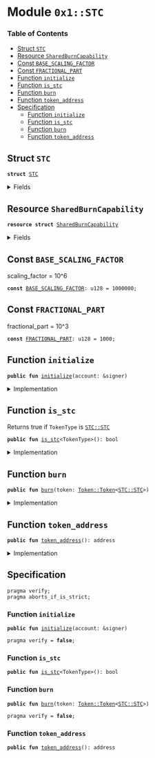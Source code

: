 
<a name="0x1_STC"></a>

# Module `0x1::STC`

### Table of Contents

-  [Struct `STC`](#0x1_STC_STC)
-  [Resource `SharedBurnCapability`](#0x1_STC_SharedBurnCapability)
-  [Const `BASE_SCALING_FACTOR`](#0x1_STC_BASE_SCALING_FACTOR)
-  [Const `FRACTIONAL_PART`](#0x1_STC_FRACTIONAL_PART)
-  [Function `initialize`](#0x1_STC_initialize)
-  [Function `is_stc`](#0x1_STC_is_stc)
-  [Function `burn`](#0x1_STC_burn)
-  [Function `token_address`](#0x1_STC_token_address)
-  [Specification](#0x1_STC_Specification)
    -  [Function `initialize`](#0x1_STC_Specification_initialize)
    -  [Function `is_stc`](#0x1_STC_Specification_is_stc)
    -  [Function `burn`](#0x1_STC_Specification_burn)
    -  [Function `token_address`](#0x1_STC_Specification_token_address)



<a name="0x1_STC_STC"></a>

## Struct `STC`



<pre><code><b>struct</b> <a href="#0x1_STC">STC</a>
</code></pre>



<details>
<summary>Fields</summary>


<dl>
<dt>
<code>dummy_field: bool</code>
</dt>
<dd>

</dd>
</dl>


</details>

<a name="0x1_STC_SharedBurnCapability"></a>

## Resource `SharedBurnCapability`



<pre><code><b>resource</b> <b>struct</b> <a href="#0x1_STC_SharedBurnCapability">SharedBurnCapability</a>
</code></pre>



<details>
<summary>Fields</summary>


<dl>
<dt>
<code>cap: <a href="Token.md#0x1_Token_BurnCapability">Token::BurnCapability</a>&lt;<a href="#0x1_STC_STC">STC::STC</a>&gt;</code>
</dt>
<dd>

</dd>
</dl>


</details>

<a name="0x1_STC_BASE_SCALING_FACTOR"></a>

## Const `BASE_SCALING_FACTOR`

scaling_factor = 10^6


<pre><code><b>const</b> <a href="#0x1_STC_BASE_SCALING_FACTOR">BASE_SCALING_FACTOR</a>: u128 = 1000000;
</code></pre>



<a name="0x1_STC_FRACTIONAL_PART"></a>

## Const `FRACTIONAL_PART`

fractional_part = 10^3


<pre><code><b>const</b> <a href="#0x1_STC_FRACTIONAL_PART">FRACTIONAL_PART</a>: u128 = 1000;
</code></pre>



<a name="0x1_STC_initialize"></a>

## Function `initialize`



<pre><code><b>public</b> <b>fun</b> <a href="#0x1_STC_initialize">initialize</a>(account: &signer)
</code></pre>



<details>
<summary>Implementation</summary>


<pre><code><b>public</b> <b>fun</b> <a href="#0x1_STC_initialize">initialize</a>(account: &signer) {
    <a href="Token.md#0x1_Token_register_token">Token::register_token</a>&lt;<a href="#0x1_STC">STC</a>&gt;(account, <a href="#0x1_STC_BASE_SCALING_FACTOR">BASE_SCALING_FACTOR</a>, <a href="#0x1_STC_FRACTIONAL_PART">FRACTIONAL_PART</a>);
    <b>let</b> burn_cap = <a href="Token.md#0x1_Token_remove_burn_capability">Token::remove_burn_capability</a>&lt;<a href="#0x1_STC">STC</a>&gt;(account);
    move_to(account, <a href="#0x1_STC_SharedBurnCapability">SharedBurnCapability</a> { cap: burn_cap });
    <a href="Dao.md#0x1_Dao_plugin">Dao::plugin</a>&lt;<a href="#0x1_STC">STC</a>&gt;(
        account,
        <a href="Dao.md#0x1_Dao_default_voting_delay">Dao::default_voting_delay</a>(),
        <a href="Dao.md#0x1_Dao_default_voting_period">Dao::default_voting_period</a>(),
        <a href="Dao.md#0x1_Dao_default_voting_quorum_rate">Dao::default_voting_quorum_rate</a>(),
        <a href="Dao.md#0x1_Dao_default_min_action_delay">Dao::default_min_action_delay</a>(),
    );
    <a href="ModifyDaoConfigProposal.md#0x1_ModifyDaoConfigProposal_plugin">ModifyDaoConfigProposal::plugin</a>&lt;<a href="#0x1_STC">STC</a>&gt;(account);
    <a href="UpgradeModuleDaoProposal.md#0x1_UpgradeModuleDaoProposal_plugin">UpgradeModuleDaoProposal::plugin</a>&lt;<a href="#0x1_STC">STC</a>&gt;(account);
    <b>let</b> upgrade_plan_cap = <a href="PackageTxnManager.md#0x1_PackageTxnManager_extract_submit_upgrade_plan_cap">PackageTxnManager::extract_submit_upgrade_plan_cap</a>(account);
    <a href="UpgradeModuleDaoProposal.md#0x1_UpgradeModuleDaoProposal_delegate_module_upgrade_capability">UpgradeModuleDaoProposal::delegate_module_upgrade_capability</a>&lt;<a href="#0x1_STC">STC</a>&gt;(
        account,
        upgrade_plan_cap,
    );
    // the following configurations are gov-ed by <a href="Dao.md#0x1_Dao">Dao</a>.
    <a href="OnChainConfigDao.md#0x1_OnChainConfigDao_plugin">OnChainConfigDao::plugin</a>&lt;<a href="#0x1_STC">STC</a>, <a href="TransactionPublishOption.md#0x1_TransactionPublishOption_TransactionPublishOption">TransactionPublishOption::TransactionPublishOption</a>&gt;(account);
    <a href="OnChainConfigDao.md#0x1_OnChainConfigDao_plugin">OnChainConfigDao::plugin</a>&lt;<a href="#0x1_STC">STC</a>, <a href="VMConfig.md#0x1_VMConfig_VMConfig">VMConfig::VMConfig</a>&gt;(account);
    <a href="OnChainConfigDao.md#0x1_OnChainConfigDao_plugin">OnChainConfigDao::plugin</a>&lt;<a href="#0x1_STC">STC</a>, <a href="Version.md#0x1_Version_Version">Version::Version</a>&gt;(account);
}
</code></pre>



</details>

<a name="0x1_STC_is_stc"></a>

## Function `is_stc`

Returns true if <code>TokenType</code> is <code><a href="#0x1_STC_STC">STC::STC</a></code>


<pre><code><b>public</b> <b>fun</b> <a href="#0x1_STC_is_stc">is_stc</a>&lt;TokenType&gt;(): bool
</code></pre>



<details>
<summary>Implementation</summary>


<pre><code><b>public</b> <b>fun</b> <a href="#0x1_STC_is_stc">is_stc</a>&lt;TokenType&gt;(): bool {
    <a href="Token.md#0x1_Token_is_same_token">Token::is_same_token</a>&lt;<a href="#0x1_STC">STC</a>, TokenType&gt;()
}
</code></pre>



</details>

<a name="0x1_STC_burn"></a>

## Function `burn`



<pre><code><b>public</b> <b>fun</b> <a href="#0x1_STC_burn">burn</a>(token: <a href="Token.md#0x1_Token_Token">Token::Token</a>&lt;<a href="#0x1_STC_STC">STC::STC</a>&gt;)
</code></pre>



<details>
<summary>Implementation</summary>


<pre><code><b>public</b> <b>fun</b> <a href="#0x1_STC_burn">burn</a>(token: <a href="Token.md#0x1_Token">Token</a>&lt;<a href="#0x1_STC">STC</a>&gt;) <b>acquires</b> <a href="#0x1_STC_SharedBurnCapability">SharedBurnCapability</a> {
    <b>let</b> cap = borrow_global&lt;<a href="#0x1_STC_SharedBurnCapability">SharedBurnCapability</a>&gt;(<a href="#0x1_STC_token_address">token_address</a>());
    <a href="Token.md#0x1_Token_burn_with_capability">Token::burn_with_capability</a>(&cap.cap, token);
}
</code></pre>



</details>

<a name="0x1_STC_token_address"></a>

## Function `token_address`



<pre><code><b>public</b> <b>fun</b> <a href="#0x1_STC_token_address">token_address</a>(): address
</code></pre>



<details>
<summary>Implementation</summary>


<pre><code><b>public</b> <b>fun</b> <a href="#0x1_STC_token_address">token_address</a>(): address {
    <a href="Token.md#0x1_Token_token_address">Token::token_address</a>&lt;<a href="#0x1_STC">STC</a>&gt;()
}
</code></pre>



</details>

<a name="0x1_STC_Specification"></a>

## Specification



<pre><code>pragma verify;
pragma aborts_if_is_strict;
</code></pre>



<a name="0x1_STC_Specification_initialize"></a>

### Function `initialize`


<pre><code><b>public</b> <b>fun</b> <a href="#0x1_STC_initialize">initialize</a>(account: &signer)
</code></pre>




<pre><code>pragma verify = <b>false</b>;
</code></pre>



<a name="0x1_STC_Specification_is_stc"></a>

### Function `is_stc`


<pre><code><b>public</b> <b>fun</b> <a href="#0x1_STC_is_stc">is_stc</a>&lt;TokenType&gt;(): bool
</code></pre>




<a name="0x1_STC_Specification_burn"></a>

### Function `burn`


<pre><code><b>public</b> <b>fun</b> <a href="#0x1_STC_burn">burn</a>(token: <a href="Token.md#0x1_Token_Token">Token::Token</a>&lt;<a href="#0x1_STC_STC">STC::STC</a>&gt;)
</code></pre>




<pre><code>pragma verify = <b>false</b>;
</code></pre>



<a name="0x1_STC_Specification_token_address"></a>

### Function `token_address`


<pre><code><b>public</b> <b>fun</b> <a href="#0x1_STC_token_address">token_address</a>(): address
</code></pre>
